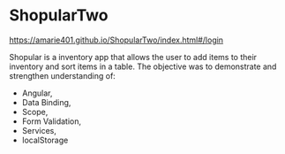# ShopularTwo

https://amarie401.github.io/ShopularTwo/index.html#/login

Shopular is a inventory app that allows the user to add items to their inventory and sort items in a table. The objective was to demonstrate and strengthen understanding of:

- Angular, 
- Data Binding, 
- Scope, 
- Form Validation, 
- Services, 
- localStorage
